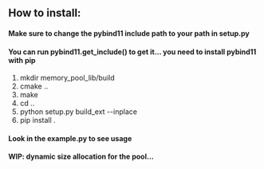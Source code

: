 ## How to install: 
#### Make sure to change the pybind11 include path to your path in setup.py
#### You can run pybind11.get_include() to get it... you need to install pybind11 with pip
1. mkdir memory_pool_lib/build
2. cmake ..
3. make
4. cd ..
5. python setup.py build_ext --inplace
6. pip install .

#### Look in the example.py to see usage

#### WIP: dynamic size allocation for the pool...